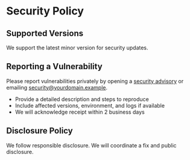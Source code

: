 # Security Policy

## Supported Versions

We support the latest minor version for security updates.

## Reporting a Vulnerability

Please report vulnerabilities privately by opening a [security advisory](https://github.com/org/repo/security/advisories/new) or emailing security@yourdomain.example.

- Provide a detailed description and steps to reproduce
- Include affected versions, environment, and logs if available
- We will acknowledge receipt within 2 business days

## Disclosure Policy

We follow responsible disclosure. We will coordinate a fix and public disclosure.
